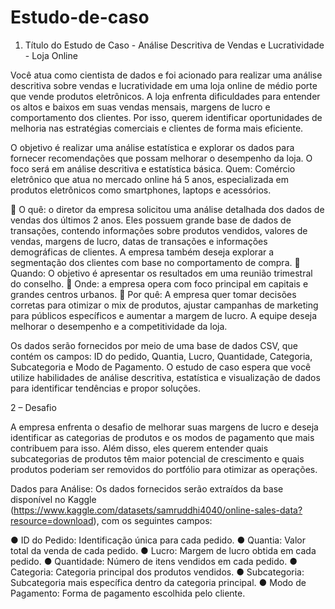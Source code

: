 # Estudo-de-caso

1. Título do Estudo de Caso - Análise Descritiva de Vendas e Lucratividade - Loja Online

Você atua como cientista de dados e foi acionado para realizar uma análise descritiva sobre vendas e lucratividade em uma loja online de médio porte que vende produtos eletrônicos. A loja enfrenta dificuldades para entender os altos e baixos em suas vendas mensais, margens de lucro e comportamento dos clientes. Por isso, querem identificar oportunidades de melhoria nas estratégias comerciais e clientes de forma mais eficiente.

O objetivo é realizar uma análise estatística e explorar os dados para fornecer recomendações que possam melhorar o desempenho da loja. O foco será em análise descritiva e estatística básica.
Quem: Comércio eletrônico que atua no mercado online há 5 anos, especializada em produtos eletrônicos como smartphones, laptops e acessórios.

	O quê: o diretor da empresa solicitou uma análise detalhada dos dados de vendas dos últimos 2 anos. Eles possuem grande base de dados de transações, contendo informações sobre produtos vendidos, valores de vendas, margens de lucro, datas de transações e informações demográficas de clientes. A empresa também deseja explorar a segmentação dos clientes com base no comportamento de compra.
	Quando: O objetivo é apresentar os resultados em uma reunião trimestral do conselho.
	Onde: a empresa opera com foco principal em capitais e grandes centros urbanos.
	Por quê: A empresa quer tomar decisões corretas para otimizar o mix de produtos, ajustar campanhas de marketing para públicos específicos e aumentar a margem de lucro. A equipe deseja melhorar o desempenho e a competitividade da loja.

Os dados serão fornecidos por meio de uma base de dados CSV, que contém os campos: ID do pedido, Quantia, Lucro, Quantidade, Categoria, Subcategoria e Modo de Pagamento. O estudo de caso espera que você utilize habilidades de análise descritiva, estatística e visualização de dados para identificar tendências e propor soluções.

2 – Desafio

A empresa enfrenta o desafio de melhorar suas margens de lucro e deseja identificar as categorias de produtos e os modos de pagamento que mais contribuem para isso. Além disso, eles querem entender quais subcategorias de produtos têm maior potencial de crescimento e quais produtos poderiam ser removidos do portfólio para otimizar as operações.

Dados para Análise: Os dados fornecidos serão extraídos da base disponível no Kaggle (https://www.kaggle.com/datasets/samruddhi4040/online-sales-data?resource=download), com os seguintes campos:

● ID do Pedido: Identificação única para cada pedido.
● Quantia: Valor total da venda de cada pedido.
● Lucro: Margem de lucro obtida em cada pedido.
● Quantidade: Número de itens vendidos em cada pedido.
● Categoria: Categoria principal dos produtos vendidos.
● Subcategoria: Subcategoria mais específica dentro da categoria principal.
● Modo de Pagamento: Forma de pagamento escolhida pelo cliente.
